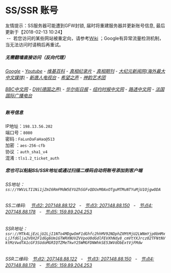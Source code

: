 # SS/SSR 账号 

友情提示：SS服务器可能遭到GFW封锁, 届时将重建服务器并更新账号信息, 最后更新于【2018-02-13 10:24】
<br/>&nbsp;--&nbsp; 若您访问的某些网站被重定向，请参考[Wiki](https://github.com/gfw-breaker/ssr-accounts/wiki) ；Google有异常流量检测机制，当无法访问时请稍后再重试。

#####  无需翻墙直接访问（反向代理）
######  [Google](http://198.13.56.205:8888/search?q=425事件) - [Youtube](http://198.13.56.205:8700/results?search_query=425事件) - [维基百科](http://198.13.56.205:8100/wiki/喬高-麥塔斯調查報告) - [真相纪录片](http://198.13.56.205/videos) - [真相期刊](http://198.13.56.205:8300/display.aspx?category_id=3&zhuanti_id=2) - [大纪元新闻网(海外最大中文媒体)](http://198.13.56.205) - [新唐人电视台](http://198.13.56.205:8000) - [希望之声](http://198.13.56.205:8200) - [神韵艺术团](http://198.13.56.205:8000/xtr/gb/prog673.html)<br/> <br/> [BBC中文网](http://198.13.56.205:9100/zhongwen) - [DW(德国之声)](http://198.13.56.205:9200/zh/在线报导/s-9058?&zhongwen=simp) - [华尔街日报](http://198.13.56.205:9300) - [纽约时报中文网](http://198.13.56.205:9400) - [路透中文网](http://198.13.56.205:9500/)  - [法国国际广播电台](http://198.13.56.205:9600/)

##### 账号信息
IP地址：`198.13.56.202`  
端口号：`8080`  
密码  : `FaLunDaFaHao@513`  
加密  ：`aes-256-cfb`  
协议  ：`auth_sha1_v4`  
混淆  : `tls1.2_ticket_auth`  

##### 您也可以粘贴SS/SSR地址或通过扫描二维码自动将账号添加到客户端

######  SS地址： `ss://YWVzLTI1Ni1jZmI6RmFMdW5EYUZhSGFvQDUxM0AxOTguMTMuNTYuMjU1OjgwODA`   
######  SS二维码: &nbsp;&nbsp; <a href="http://207.148.88.122/info/ss.html" target="_blank">节点2: 207.148.88.122</a> &nbsp;&nbsp;-&nbsp;&nbsp; <a href="http://207.148.88.150/info/ss.html" target="_blank">节点3: 207.148.88.150</a> &nbsp;&nbsp;-&nbsp;&nbsp; <a href="http://207.148.88.178/info/ss.html" target="_blank">节点4: 207.148.88.178</a> &nbsp;&nbsp;-&nbsp;&nbsp; <a href="http://159.89.204.253/info/ss.html" target="_blank">节点5: 159.89.204.253</a>

######  SSR地址： `ssr://MTk4LjEzLjU2LjI1NTo4MDgwOmF1dGhfc2hhMV92NDphZXMtMjU2LWNmYjp0bHMxLjJfdGlja2V0X2F1dGg6Um1GTWRXNUVZVVpoU0dGdlFEVXhNdy8_cmVtYXJrcz02TFNtNVktMzVwdTA1cGF3SUdoMGRIQTZMeTkwY25WMGFDNWhkSE53WVdObExtVjFMdw`     
######  SSR二维码: &nbsp;&nbsp;<a href="http://207.148.88.122/info/ssr.html" target="_blank">节点2: 207.148.88.122</a> &nbsp;&nbsp;-&nbsp;&nbsp; <a href="http://207.148.88.150/info/ssr.html" target="_blank">节点3: 207.148.88.150</a> &nbsp;&nbsp;-&nbsp;&nbsp; <a href="http://207.148.88.178/info/ssr.html" target="_blank">节点4: 207.148.88.178</a> &nbsp;&nbsp;-&nbsp;&nbsp; <a href="http://159.89.204.253/info/ssr.html" target="_blank">节点5: 159.89.204.253</a>


